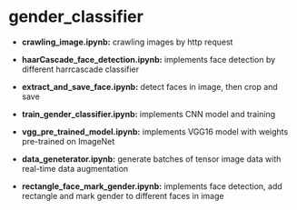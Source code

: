 # gender_classifier
* **crawling_image.ipynb:** crawling images by http request

* **haarCascade_face_detection.ipynb:** implements face detection by different harrcascade classifier

* **extract_and_save_face.ipynb:** detect faces in image, then crop and save

* **train_gender_classifier.ipynb:** implements CNN model and training

* **vgg_pre_trained_model.ipynb:** implements VGG16 model with weights pre-trained on ImageNet

* **data_geneterator.ipynb:** generate batches of tensor image data with real-time data augmentation

* **rectangle_face_mark_gender.ipynb:** implements face detection, add rectangle and mark gender to different faces in image
